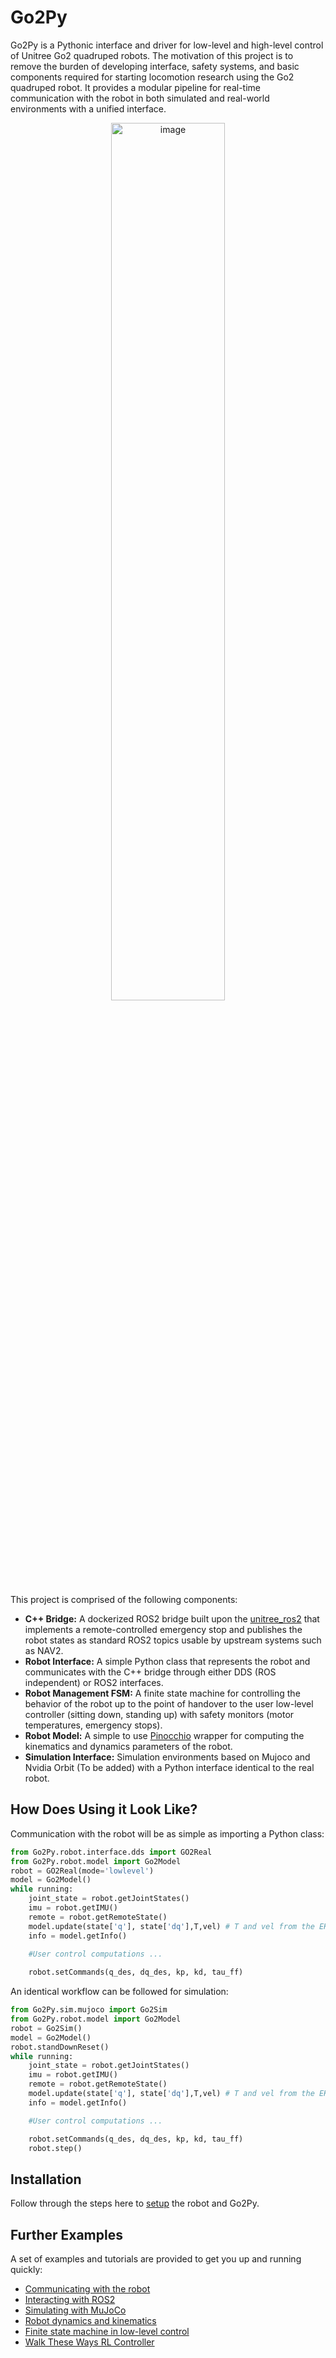 # Go2Py

Go2Py is a Pythonic interface and driver for low-level and high-level control of Unitree Go2 quadruped robots. The motivation of this project is to remove the burden of developing interface, safety systems, and basic components required for starting locomotion research using the Go2 quadruped robot. It provides a modular pipeline for real-time communication with the robot in both simulated and real-world environments with a unified interface. 

<p align="center">
  <img src="docs/assets/openfig.png" alt="image" width="60%" height="auto"/>
</p>

This project is comprised of the following components:
- **C++ Bridge:** A dockerized ROS2 bridge built upon the [unitree_ros2](https://github.com/unitreerobotics/unitree_ros2) that implements a remote-controlled emergency stop and publishes the robot states as standard ROS2 topics usable by upstream systems such as NAV2. 
- **Robot Interface:** A simple Python class that represents the robot and communicates with the C++ bridge through either DDS (ROS independent) or ROS2 interfaces. 
- **Robot Management FSM:** A finite state machine for controlling the behavior of the robot up to the point of handover to the user low-level controller (sitting down, standing up) with safety monitors (motor temperatures, emergency stops).
- **Robot Model:** A simple to use [Pinocchio](https://github.com/stack-of-tasks/pinocchio) wrapper for computing the kinematics and dynamics parameters of the robot. 
- **Simulation Interface:** Simulation environments based on Mujoco and Nvidia Orbit (To be added) with a Python interface identical to the real robot. 

## How Does Using it Look Like?
Communication with the robot will be as simple as importing a Python class:
```python
from Go2Py.robot.interface.dds import GO2Real
from Go2Py.robot.model import Go2Model
robot = GO2Real(mode='lowlevel')
model = Go2Model()
while running:
    joint_state = robot.getJointStates()
    imu = robot.getIMU()
    remote = robot.getRemoteState()
    model.update(state['q'], state['dq'],T,vel) # T and vel from the EKF
    info = model.getInfo()
    
    #User control computations ...

    robot.setCommands(q_des, dq_des, kp, kd, tau_ff)
```
An identical workflow can be followed for simulation:
```python
from Go2Py.sim.mujoco import Go2Sim
from Go2Py.robot.model import Go2Model
robot = Go2Sim()
model = Go2Model()
robot.standDownReset()
while running:
    joint_state = robot.getJointStates()
    imu = robot.getIMU()
    remote = robot.getRemoteState()
    model.update(state['q'], state['dq'],T,vel) # T and vel from the EKF
    info = model.getInfo()

    #User control computations ...

    robot.setCommands(q_des, dq_des, kp, kd, tau_ff)
    robot.step()
```
## Installation
Follow through the steps here to [setup](docs/setup.md) the robot and Go2Py. 

## Further Examples 
A set of examples and tutorials are provided to get you up and running quickly:

- [Communicating with the robot](examples/00-robot-interface.ipynb) 
- [Interacting with ROS2](examples/01-ros2-tools.ipynb) 
- [Simulating with MuJoCo](examples/02-MuJoCo-sim.ipynb)
- [Robot dynamics and kinematics](examples/03-robot-dynamic-model.ipynb)
- [Finite state machine in low-level control](examples/04-FSM.ipynb) 
- [Walk These Ways RL Controller](examples/05-walk-these-ways-RL-controller.ipynb)
